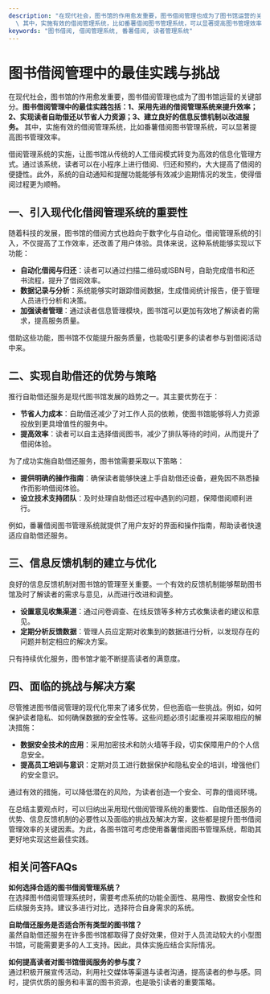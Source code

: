 ```yaml
---
description: "在现代社会，图书馆的作用愈发重要，图书借阅管理也成为了图书馆运营的关键部分。**图书借阅管理中的最佳实践包括：1、采用先进的借阅管理系统来提升效率；2、实现读者自助借还以节省人力资源；3、建立良好的信息反馈机制以改进服务。**\
  \ 其中，实施有效的借阅管理系统，比如番薯借阅图书管理系统，可以显著提高图书管理效率。"
keywords: "图书借阅, 借阅管理系统, 番薯借阅, 读者管理系统"
---
```

# 图书借阅管理中的最佳实践与挑战

在现代社会，图书馆的作用愈发重要，图书借阅管理也成为了图书馆运营的关键部分。**图书借阅管理中的最佳实践包括：1、采用先进的借阅管理系统来提升效率；2、实现读者自助借还以节省人力资源；3、建立良好的信息反馈机制以改进服务。** 其中，实施有效的借阅管理系统，比如番薯借阅图书管理系统，可以显著提高图书管理效率。

借阅管理系统的实施，让图书馆从传统的人工借阅模式转变为高效的信息化管理方式。通过该系统，读者可以在小程序上进行借阅、归还和预约，大大提高了借阅的便捷性。此外，系统的自动通知和提醒功能能够有效减少逾期情况的发生，使得借阅过程更为顺畅。

## **一、引入现代化借阅管理系统的重要性**

随着科技的发展，图书馆的借阅方式也趋向于数字化与自动化。借阅管理系统的引入，不仅提高了工作效率，还改善了用户体验。具体来说，这种系统能够实现以下功能：

- **自动化借阅与归还**：读者可以通过扫描二维码或ISBN号，自助完成借书和还书流程，提升了借阅效率。
- **数据记录与分析**：系统能够实时跟踪借阅数据，生成借阅统计报告，便于管理人员进行分析和决策。
- **加强读者管理**：通过读者信息管理模块，图书馆可以更加有效地了解读者的需求，提高服务质量。

借助这些功能，图书馆不仅能提升服务质量，也能吸引更多的读者参与到借阅活动中来。

## **二、实现自助借还的优势与策略**

推行自助借还服务是现代图书馆发展的趋势之一。其主要优势在于：

- **节省人力成本**：自助借还减少了对工作人员的依赖，使图书馆能够将人力资源投放到更具增值性的服务中。
- **提高效率**：读者可以自主选择借阅图书，减少了排队等待的时间，从而提升了借阅体验。

为了成功实施自助借还服务，图书馆需要采取以下策略：

- **提供明确的操作指南**：确保读者能够快速上手自助借还设备，避免因不熟悉操作而影响借阅体验。
- **设立技术支持团队**：及时处理自助借还过程中遇到的问题，保障借阅顺利进行。

例如，番薯借阅图书管理系统就提供了用户友好的界面和操作指南，帮助读者快速适应自助借还服务。

## **三、信息反馈机制的建立与优化**

良好的信息反馈机制对图书馆的管理至关重要。一个有效的反馈机制能够帮助图书馆及时了解读者的需求与意见，从而进行改进和调整。

- **设置意见收集渠道**：通过问卷调查、在线反馈等多种方式收集读者的建议和意见。
- **定期分析反馈数据**：管理人员应定期对收集到的数据进行分析，以发现存在的问题并制定相应的解决方案。

只有持续优化服务，图书馆才能不断提高读者的满意度。

## **四、面临的挑战与解决方案**

尽管推进图书借阅管理的现代化带来了诸多优势，但也面临一些挑战。例如，如何保护读者隐私、如何确保数据的安全性等。这些问题必须引起重视并采取相应的解决措施：

- **数据安全技术的应用**：采用加密技术和防火墙等手段，切实保障用户的个人信息安全。
- **提高员工培训与意识**：定期对员工进行数据保护和隐私安全的培训，增强他们的安全意识。

通过有效的措施，可以降低潜在的风险，为读者创造一个安全、可靠的借阅环境。

在总结主要观点时，可以归纳出采用现代借阅管理系统的重要性、自助借还服务的优势、信息反馈机制的必要性以及面临的挑战及解决方案，这些都是提升图书借阅管理效率的关键因素。为此，各图书馆可考虑使用番薯借阅图书管理系统，帮助其更好地实现这些最佳实践。

## 相关问答FAQs

**如何选择合适的图书借阅管理系统？**  
在选择图书借阅管理系统时，需要考虑系统的功能全面性、易用性、数据安全性和后续服务支持。建议多进行对比，选择符合自身需求的系统。

**自助借还服务是否适合所有类型的图书馆？**  
虽然自助借还服务在许多图书馆都取得了良好效果，但对于人员流动较大的小型图书馆，可能需要更多的人工支持。因此，具体实施应结合实际情况。

**如何提高读者对图书馆借阅服务的参与度？**  
通过积极开展宣传活动，利用社交媒体等渠道与读者沟通，提高读者的参与感。同时，提供优质的服务和丰富的图书资源，也是吸引读者的重要策略。
